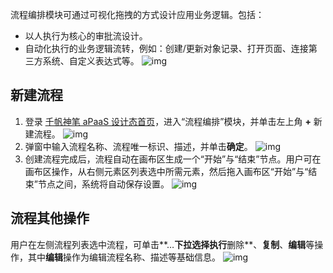 
流程编排模块可通过可视化拖拽的方式设计应用业务逻辑。包括：
- 以人执行为核心的审批流设计。
- 自动化执行的业务逻辑流转，例如：创建/更新对象记录、打开页面、连接第三方系统、自定义表达式等。
![img](https://main.qcloudimg.com/raw/575e8ad61c46ca8d8b12d6b6cc9e138c.png)        

## 新建流程
1. 登录 [千帆神笔 aPaaS 设计态首页](https://apaas.cloud.tencent.com/)，进入“流程编排”模块，并单击左上角 **+** 新建流程。
![img](https://main.qcloudimg.com/raw/ba4df5ae3daf69e8ceb6f2e26f54ae71.png)        
2. 弹窗中输入流程名称、流程唯一标识、描述，并单击**确定**。
![img](https://main.qcloudimg.com/raw/6edc18073f2a11b99bb88e05e665f4fe.png)        
3. 创建流程完成后，流程自动在画布区生成一个“开始”与“结束”节点。用户可在画布区操作，从右侧元素区列表选中所需元素，然后拖入画布区“开始”与“结束”节点之间，系统将自动保存设置。
![img](https://main.qcloudimg.com/raw/d5984b46383f17a6a22362842a9943f7.png)        

## 流程其他操作
用户在左侧流程列表选中流程，可单击**…**下拉选择执行**删除**、**复制**、**编辑**等操作，其中**编辑**操作为编辑流程名称、描述等基础信息。
![img](https://main.qcloudimg.com/raw/cd82faca6aee43295029d9a4e9b7d97d.png)        


